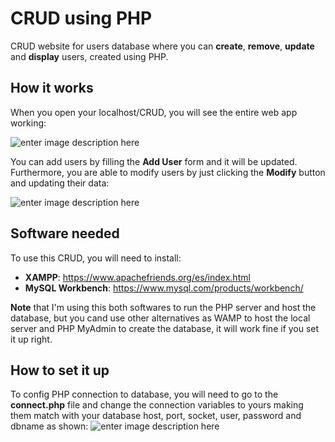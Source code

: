 # CRUD using PHP

CRUD website for users database where you can **create**, **remove**, **update** and **display** users, created using PHP.

## How it works

When you open your localhost/CRUD, you will see the entire web app working:

![enter image description here](https://i.ibb.co/JztQ51g/crud.png)

You can add users by filling the **Add User** form and it will be updated.
Furthermore, you are able to modify users by just clicking the **Modify** button and updating their data:

![enter image description here](https://i.ibb.co/DWhQ8Tt/modificar.png)
## Software needed
To use this CRUD, you will need to install:

 - **XAMPP**: https://www.apachefriends.org/es/index.html
 - **MySQL Workbench**: https://www.mysql.com/products/workbench/
 
 **Note** that I'm using this both softwares to run the PHP server and host the database, but you cand use other alternatives as WAMP to host the local server and PHP MyAdmin to create the database, it will work fine if you set it up right.

## How to set it up
To config PHP connection to database, you will need to go to the **connect.php** file and change the connection variables to yours making them match with your database host, port, socket, user, password and dbname as shown:
![enter image description here](https://i.ibb.co/sH8sb1c/setup-php.png)
